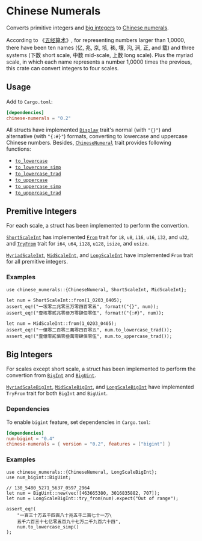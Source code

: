 # Chinese Numerals

Converts primitive integers and [big integers](https://docs.rs/num-bigint) to [Chinese numerals](https://en.wikipedia.org/wiki/Chinese_numerals).

According to 《[五经算术](https://zh.wikipedia.org/wiki/%E4%BA%94%E7%B6%93%E7%AE%97%E8%A1%93)》, for representing numbers larger than 1,0000, there have been ten names (亿, 兆, 京, 垓, 秭, 壤, 沟, 涧, 正, and 载) and three systems (下数 short scale, 中数 mid-scale, 上数 long scale). Plus the myriad scale, in which each name represents a number 1,0000 times the previous, this crate can convert integers to four scales.

## Usage

Add to `Cargo.toml`:
```toml
[dependencies]
chinese-numerals = "0.2"
```

All structs have implemented [`Display`](https://doc.rust-lang.org/std/fmt/trait.Display.html) trait's normal (with `"{}"`) and alternative (with `"{:#}"`) formats, converting to lowercase and uppercase Chinese numbers. Besides, [`ChineseNumeral`](https://docs.rs/chinese-numerals/latest/chinese_numerals/trait.ChineseNumeral.html) trait provides following functions:

- [`to_lowercase`](https://docs.rs/chinese-numerals/latest/chinese_numerals/trait.ChineseNumeral.html#method.to_lowercase)
- [`to_lowercase_simp`](https://docs.rs/chinese-numerals/latest/chinese_numerals/trait.ChineseNumeral.html#method.to_lowercase#method.to_lowercase_simp)
- [`to_lowercase_trad`](https://docs.rs/chinese-numerals/latest/chinese_numerals/trait.ChineseNumeral.html#method.to_lowercase#method.to_lowercase_trad)
- [`to_uppercase`](https://docs.rs/chinese-numerals/latest/chinese_numerals/trait.ChineseNumeral.html#method.to_lowercase#method.to_uppercase)
- [`to_uppercase_simp`](https://docs.rs/chinese-numerals/latest/chinese_numerals/trait.ChineseNumeral.html#method.to_lowercase#method.to_uppercase_simp)
- [`to_uppercase_trad`](https://docs.rs/chinese-numerals/latest/chinese_numerals/trait.ChineseNumeral.html#method.to_lowercase#method.to_uppercase_trad)

## Premitive Integers

For each scale, a struct has been implemented to perform the convertion.

[`ShortScaleInt`](https://docs.rs/chinese-numerals/latest/chinese_numerals/struct.ShortScaleInt.html) has implemented [`From`](https://doc.rust-lang.org/core/convert/trait.From.html) trait for `i8`, `u8`, `i16`, `u16`, `i32`, and `u32`, and [`TryFrom`](https://doc.rust-lang.org/core/convert/trait.TryFrom.html) trait for `i64`, `u64`, `i128`, `u128`, `isize`, and `usize`.

[`MyriadScaleInt`](https://docs.rs/chinese-numerals/latest/chinese_numerals/struct.MyriadScaleInt.html), [`MidScaleInt`](https://docs.rs/chinese-numerals/latest/chinese_numerals/struct.MidScaleInt.html), and [`LongScaleInt`](https://docs.rs/chinese-numerals/latest/chinese_numerals/struct.LongScaleInt.html) have implemented `From` trait for all premitive integers.

### Examples
```
use chinese_numerals::{ChineseNumeral, ShortScaleInt, MidScaleInt};

let num = ShortScaleInt::from(1_0203_0405);
assert_eq!("一垓零二兆零三万零四百零五", format!("{}", num));
assert_eq!("壹垓零贰兆零叁万零肆佰零伍", format!("{:#}", num));

let num = MidScaleInt::from(1_0203_0405);
assert_eq!("一億零二百零三萬零四百零五", num.to_lowercase_trad());
assert_eq!("壹億零貳佰零叄萬零肆佰零伍", num.to_uppercase_trad());
```

## Big Integers

For scales except short scale, a struct has been implemented to perform the convertion from [`BigInt`](https://docs.rs/num-bigint/latest/num_bigint/struct.BigInt.html) and [`BigUint`](https://docs.rs/num-bigint/latest/num_bigint/struct.BigUint.html).

[`MyriadScaleBigInt`](https://docs.rs/chinese-numerals/latest/chinese_numerals/struct.MyriadScaleBigInt.html), [`MidScaleBigInt`](https://docs.rs/chinese-numerals/latest/chinese_numerals/struct.MidScaleBigInt.html), and [`LongScaleBigInt`](https://docs.rs/chinese-numerals/latest/chinese_numerals/struct.LongScaleBigInt.html) have implemented `TryFrom` trait for both `BigInt` and `BigUint`.

### Dependencies

To enable `bigint` feature, set dependencies in `Cargo.toml`:
```toml
[dependencies]
num-bigint = "0.4"
chinese-numerals = { version = "0.2", features = ["bigint"] }
```

### Examples
```
use chinese_numerals::{ChineseNumeral, LongScaleBigInt};
use num_bigint::BigUint;

// 130_5480_5271_5637_0597_2964
let num = BigUint::new(vec![463665380, 3016835882, 707]);
let num = LongScaleBigInt::try_from(num).expect("Out of range");

assert_eq!(
    "一百三十万五千四百八十兆五千二百七十一万\
    五千六百三十七亿零五百九十七万二千九百六十四",
    num.to_lowercase_simp()
);
```
